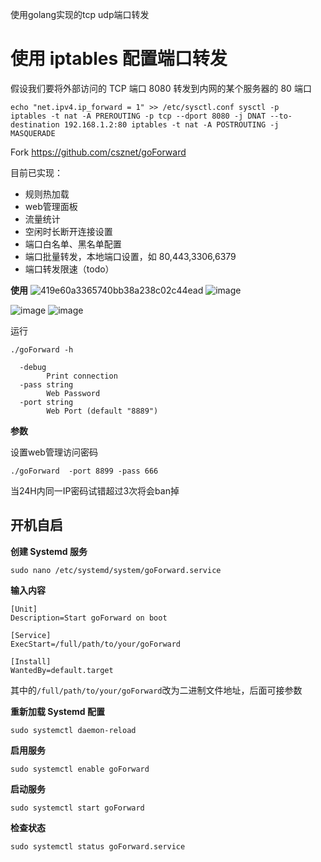 使用golang实现的tcp udp端口转发

# 使用 iptables 配置端口转发
 假设我们要将外部访问的 TCP 端口 8080 转发到内网的某个服务器的 80 端口
```
echo "net.ipv4.ip_forward = 1" >> /etc/sysctl.conf sysctl -p
iptables -t nat -A PREROUTING -p tcp --dport 8080 -j DNAT --to-destination 192.168.1.2:80 iptables -t nat -A POSTROUTING -j MASQUERADE
```


Fork https://github.com/csznet/goForward

目前已实现：

 - 规则热加载
 - web管理面板
 - 流量统计
 - 空闲时长断开连接设置
 - 端口白名单、黑名单配置
 - 端口批量转发，本地端口设置，如 80,443,3306,6379
 - 端口转发限速（todo）

**使用**
![419e60a3365740bb38a238c02c44ead](https://github.com/user-attachments/assets/8ddfcd77-0332-435e-ac65-3a4d4c3530e9)
![image](https://github.com/user-attachments/assets/8b5fda56-543a-4faf-9800-5db04ec9cfd3)

![image](https://github.com/xieyuhua/port-forward/assets/29120060/834cabc3-e461-4adb-a3eb-d8220fac9f5f)
![image](https://github.com/xieyuhua/port-forward/assets/29120060/3e026b8a-22a3-41cc-bbc7-a64cc568bc94)


运行
```
./goForward -h

  -debug
    	Print connection
  -pass string
    	Web Password
  -port string
    	Web Port (default "8889")

```

**参数**

设置web管理访问密码

```
./goForward  -port 8899 -pass 666
```

当24H内同一IP密码试错超过3次将会ban掉

## 开机自启

**创建 Systemd 服务**

```
sudo nano /etc/systemd/system/goForward.service
```

**输入内容**

```
[Unit]
Description=Start goForward on boot

[Service]
ExecStart=/full/path/to/your/goForward

[Install]
WantedBy=default.target
```

其中的```/full/path/to/your/goForward```改为二进制文件地址，后面可接参数

**重新加载 Systemd 配置**
```
sudo systemctl daemon-reload
```

**启用服务**
```
sudo systemctl enable goForward
```
**启动服务**
```
sudo systemctl start goForward
```
**检查状态**
```
sudo systemctl status goForward.service
```
